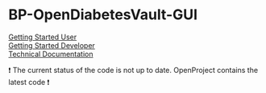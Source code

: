 # BP-OpenDiabetesVault-GUI


[Getting Started User](https://github.com/KaiWorsch/BP-OpenDiabetesVault-GUI/wiki/Getting-Started-User)  
[Getting Started Developer](https://github.com/KaiWorsch/BP-OpenDiabetesVault-GUI/wiki/Getting-Started-Developer)   
[Technical Documentation](https://github.com/KaiWorsch/BP-OpenDiabetesVault-GUI/wiki/Technical-Documentation)  
 
:exclamation: The current status of the code is not up to date.
OpenProject contains the latest code :exclamation:
